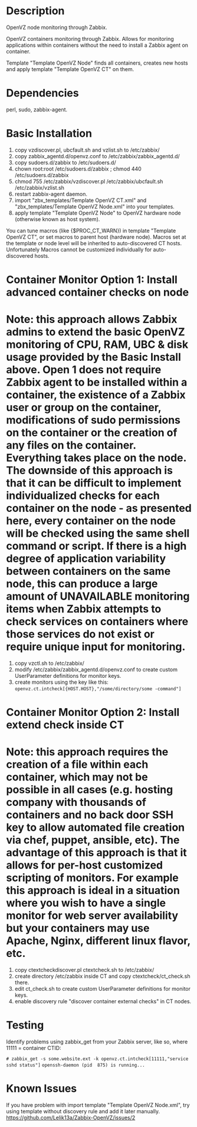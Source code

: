 # Description
OpenVZ node monitoring through Zabbix.

OpenVZ containers monitoring through Zabbix. Allows for monitoring applications within containers without the need to install a Zabbix agent on container.

Template "Template OpenVZ Node" finds all containers, creates new hosts and apply template "Template OpenVZ CT" on them.

# Dependencies
perl, sudo, zabbix-agent.

Basic Installation
============
1. copy vzdiscover.pl, ubcfault.sh and vzlist.sh to /etc/zabbix/
2. copy zabbix_agentd.d/openvz.conf to /etc/zabbix/zabbix_agentd.d/
3. copy sudoers.d/zabbix to /etc/sudoers.d/
4. chown root:root /etc/sudoers.d/zabbix ; chmod 440 /etc/sudoers.d/zabbix
5. chmod 755 /etc/zabbix/vzdiscover.pl /etc/zabbix/ubcfault.sh /etc/zabbix/vzlist.sh
6. restart zabbix-agent daemon.
7. import "zbx_templates/Template OpenVZ CT.xml" and "zbx_templates/Template OpenVZ Node.xml" into your templates.
8. apply template "Template OpenVZ Node" to OpenVZ hardware node (otherwise known as host system).

You can tune macros (like {$PROC_CT_WARN}) in template "Template OpenVZ CT", or set macros to parent host (hardware node). Macros set at the template or node level will be inherited to auto-discovered CT hosts. Unfortunately Macros cannot be customized individually for auto-discovered hosts.

Container Monitor Option 1: Install advanced container checks on node
============
Note: this approach allows Zabbix admins to extend the basic OpenVZ monitoring of CPU, RAM, UBC & disk usage provided by the Basic Install above. Open 1 does not require Zabbix agent to be installed within a container, the existence of a Zabbix user or group on the container, modifications of sudo permissions on the container or the creation of any files on the container. Everything takes place on the node. The downside of this approach is that it can be difficult to implement individualized checks for each container on the node - as presented here, every container on the node will be checked using the same shell command or script. If there is a high degree of application variability between containers on the same node, this can produce a large amount of UNAVAILABLE monitoring items when Zabbix attempts to check services on containers where those services do not exist or require unique input for monitoring. 
============
1. copy vzctl.sh to /etc/zabbix/
2. modify /etc/zabbix/zabbix_agentd.d/openvz.conf to create custom UserParameter definitions for monitor keys.
3. create monitors using the key like this: `openvz.ct.intcheck[{HOST.HOST},"/some/directory/some -command"]`

Container Monitor Option 2: Install extend check inside CT
============
Note: this approach requires the creation of a file within each container, which may not be possible in all cases (e.g. hosting company with thousands of containers and no back door SSH key to allow automated file creation via chef, puppet, ansible, etc). The advantage of this approach is that it allows for per-host customized scripting of monitors. For example this approach is ideal in a situation where you wish to have a single monitor for web server availability but your containers may use Apache, Nginx, different linux flavor, etc.
============
1. copy ctextcheckdiscover.pl ctextcheck.sh to /etc/zabbix/
2. create directory /etc/zabbix inside CT and copy ctextcheck/ct_check.sh there.
3. edit ct_check.sh to create custom UserParameter definitions for monitor keys. 
4. enable discovery rule "discover container external checks" in CT nodes.

Testing
===========
Identify problems using zabbix_get from your Zabbix server, like so, where 11111 = container CTID:

`# zabbix_get -s some.website.ext -k openvz.ct.intcheck[11111,"service sshd status"]`
`openssh-daemon (pid  875) is running...`

Known Issues
===========
If you have problem with import template "Template OpenVZ Node.xml", try using template without discovery rule and add it later manually.
https://github.com/Lelik13a/Zabbix-OpenVZ/issues/2
